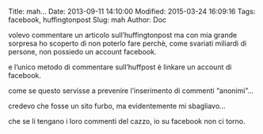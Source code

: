 Title: mah...
Date: 2013-09-11 14:10:00
Modified: 2015-03-24 16:09:16
Tags: facebook, huffingtonpost
Slug: mah
Author: Doc

volevo commentare un articolo sull’huffingtonpost ma con mia grande
sorpresa ho scoperto di non poterlo fare perchè, come svariati miliardi
di persone, non possiedo un account facebook.

e l’unico metodo di commentare sull’huffpost è linkare un account di
facebook.

come se questo servisse a prevenire l’inserimento di commenti “anonimi”…

credevo che fosse un sito furbo, ma evidentemente mi sbagliavo…

che se li tengano i loro commenti del cazzo, io su facebook non ci
torno.
